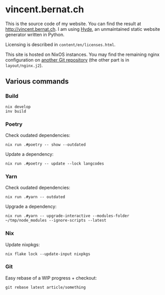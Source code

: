 # vincent.bernat.ch

This is the source code of my website. You can find the result at
<http://vincent.bernat.ch>. I am using [Hyde][hyde], an unmaintained
static website generator written in Python.

Licensing is described in `content/en/licenses.html`.

This site is hosted on NixOS instances. You may find the remaining
nginx configuration on [another Git repository][nixos] (the other
part is in `layout/nginx.j2`).

[hyde]: https://github.com/hyde/hyde
[cc1]: http://creativecommons.org/licenses/by-nc-sa/3.0/
[cc2]: http://creativecommons.org/licenses/by/3.0/
[nixos]: https://github.com/vincentbernat/nixops-take1/blob/master/web.nix

## Various commands

### Build

```
nix develop
inv build
```

### Poetry

Check oudated dependencies:

```
nix run .#poetry -- show --outdated
```

Update a dependency:

```
nix run .#poetry -- update --lock langcodes
```

### Yarn

Check oudated dependencies:

```
nix run .#yarn -- outdated
```

Upgrade a dependency:

```
nix run .#yarn -- upgrade-interactive --modules-folder ~/tmp/node_modules --ignore-scripts --latest
```

### Nix

Update nixpkgs:

```
nix flake lock --update-input nixpkgs
```

### Git

Easy rebase of a WIP progress + checkout:

```
git rebase latest article/something
```
